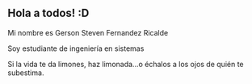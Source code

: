 ## Hola a todos! :D
Mi nombre es Gerson Steven Fernandez Ricalde

Soy estudiante de ingeniería en sistemas

Si la vida te da limones, haz limonada...o échalos a los ojos de quién te subestima.
